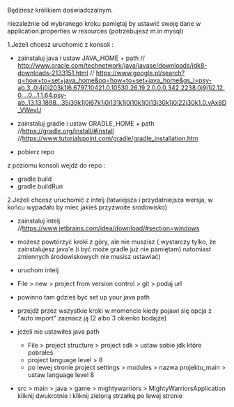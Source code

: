 Będziesz królikiem doświadczalnym.

niezależnie od wybranego kroku pamiętaj by ustawić swoję dane w application.properties w resources (potrzebujesz m.in mysql)

1.Jeżeli chcesz uruchomić z konsoli :

- zainstaluj java i ustaw JAVA_HOME + path
// http://www.oracle.com/technetwork/java/javase/downloads/jdk8-downloads-2133151.html
// https://www.google.pl/search?q=how+to+set+java_home&oq=how+to+set+java_home&gs_l=psy-ab.3..0l4j0i203k1l6.6797.10421.0.10530.26.19.2.0.0.0.342.2238.0j9j1j2.12.0....0...1.1.64.psy-ab..13.13.1898...35i39k1j0i67k1j0i131k1j0i10k1j0i13i30k1j0i22i30k1.0.vAx8D_VWevU

- zainstaluj gradle i ustaw GRADLE_HOME + path 
//https://gradle.org/install/#install
//https://www.tutorialspoint.com/gradle/gradle_installation.htm

- pobierz repo 

z poziomu konsoli wejdź do repo : 
- gradle build
- gradle buildRun


2.Jeżeli chcesz uruchomić z intelj (łatwiejsza i przydatniejsza wersja, w końcu wypadało by miec jakieś przyzwoite środowisko)

- zainstaluj intelj 
//https://www.jetbrains.com/idea/download/#section=windows

- możesz powtórzyć kroki z góry, ale nie muszisz ( wystarczy tylko, że zainstalujesz java'e (i być może gradle już nie pamiętam) natomiast zmiennych środowiskowych nie musisz ustawiać)

- uruchom intelj 
- File > new > project from version control > git > podaj url 
- powinno tam gdzieś być set up your java path
- przejdź przez wszystkie kroki w momencie kiedy pojawi się opcja z "auto import" zaznacz ją (2 albo 3 okienko bodajże)
- jeżeli nie ustawiłeś java path  
    - File > project structure > project sdk > ustaw sobie jdk które pobrałeś 
    - project language level > 8 
    - po lewej stronie project settings > modules > nazwa projektu_main > ustaw language level 8
- src > main > java > game > mightywarriors > MightyWarriorsApplication kliknij dwukrotnie i kliknij zieloną strzałkę po lewej stronie
